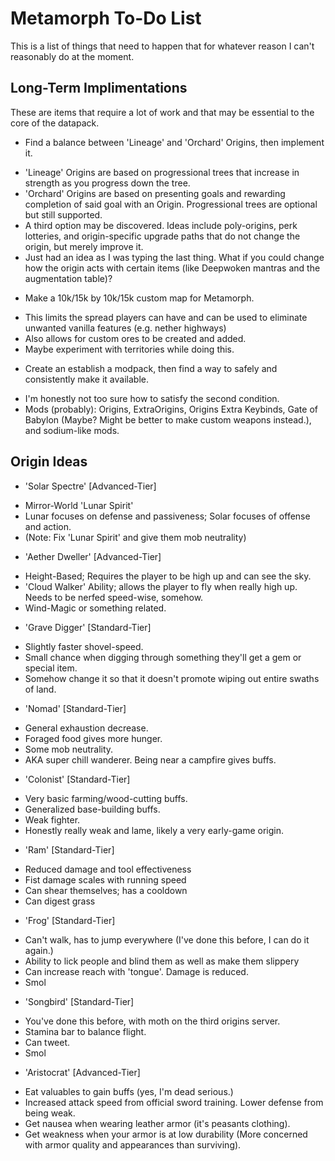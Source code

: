 # Metamorph To-Do List
This is a list of things that need to happen that for whatever reason I can't reasonably do at the moment.

## Long-Term Implimentations
These are items that require a lot of work and that may be essential to the core of the datapack.

* Find a balance between 'Lineage' and 'Orchard' Origins, then implement it.
- 'Lineage' Origins are based on progressional trees that increase in strength as you progress down the tree.
- 'Orchard' Origins are based on presenting goals and rewarding completion of said goal with an Origin. Progressional trees are optional but still supported.
- A third option may be discovered. Ideas include poly-origins, perk lotteries, and origin-specific upgrade paths that do not change the origin, but merely improve it.
- Just had an idea as I was typing the last thing. What if you could change how the origin acts with certain items (like Deepwoken mantras and the augmentation table)?

* Make a 10k/15k by 10k/15k custom map for Metamorph.
- This limits the spread players can have and can be used to eliminate unwanted vanilla features (e.g. nether highways)
- Also allows for custom ores to be created and added.
- Maybe experiment with territories while doing this.

* Create an establish a modpack, then find a way to safely and consistently make it available.
- I'm honestly not too sure how to satisfy the second condition.
- Mods (probably): Origins, ExtraOrigins, Origins Extra Keybinds, Gate of Babylon (Maybe? Might be better to make custom weapons instead.), and sodium-like mods.

## Origin Ideas

* 'Solar Spectre' [Advanced-Tier]
- Mirror-World 'Lunar Spirit'
- Lunar focuses on defense and passiveness; Solar focuses of offense and action.
- (Note: Fix 'Lunar Spirit' and give them mob neutrality)

* 'Aether Dweller' [Advanced-Tier]
- Height-Based; Requires the player to be high up and can see the sky.
- 'Cloud Walker' Ability; allows the player to fly when really high up. Needs to be nerfed speed-wise, somehow.
- Wind-Magic or something related.

* 'Grave Digger' [Standard-Tier]
- Slightly faster shovel-speed.
- Small chance when digging through something they'll get a gem or special item.
- Somehow change it so that it doesn't promote wiping out entire swaths of land.

* 'Nomad' [Standard-Tier]
- General exhaustion decrease.
- Foraged food gives more hunger.
- Some mob neutrality.
- AKA super chill wanderer. Being near a campfire gives buffs.

* 'Colonist' [Standard-Tier]
- Very basic farming/wood-cutting buffs.
- Generalized base-building buffs.
- Weak fighter.
- Honestly really weak and lame, likely a very early-game origin.

* 'Ram' [Standard-Tier]
- Reduced damage and tool effectiveness
- Fist damage scales with running speed
- Can shear themselves; has a cooldown
- Can digest grass

* 'Frog' [Standard-Tier]
- Can't walk, has to jump everywhere (I've done this before, I can do it again.)
- Ability to lick people and blind them as well as make them slippery
- Can increase reach with 'tongue'. Damage is reduced.
- Smol

* 'Songbird' [Standard-Tier]
- You've done this before, with moth on the third origins server.
- Stamina bar to balance flight.
- Can tweet.
- Smol

* 'Aristocrat' [Advanced-Tier]
- Eat valuables to gain buffs (yes, I'm dead serious.)
- Increased attack speed from official sword training. Lower defense from being weak.
- Get nausea when wearing leather armor (it's peasants clothing).
- Get weakness when your armor is at low durability (More concerned with armor quality and appearances than surviving).
